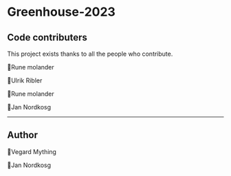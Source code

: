 # Greenhouse-2023

## Code contributers
This project exists thanks to all the people who contribute.

👤Rune molander

👤Ulrik Ribler

👤Rune molander

👤Jan Nordkosg

---
## Author
👤Vegard Mything

👤Jan Nordkosg